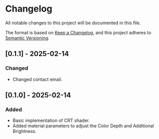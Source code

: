 # Changelog

All notable changes to this project will be documented in this file.

The format is based on [Keep a Changelog](https://keepachangelog.com/en/1.1.0/),
and this project adheres to [Semantic Versioning](https://semver.org/spec/v2.0.0.html).


## [0.1.1] - 2025-02-14

### Changed

- Changed contact email.

## [0.1.0] - 2025-02-14

### Added

- Basic implementation of CRT shader.
- Added material parameters to adjust the Color Depth and Additional Brightness.